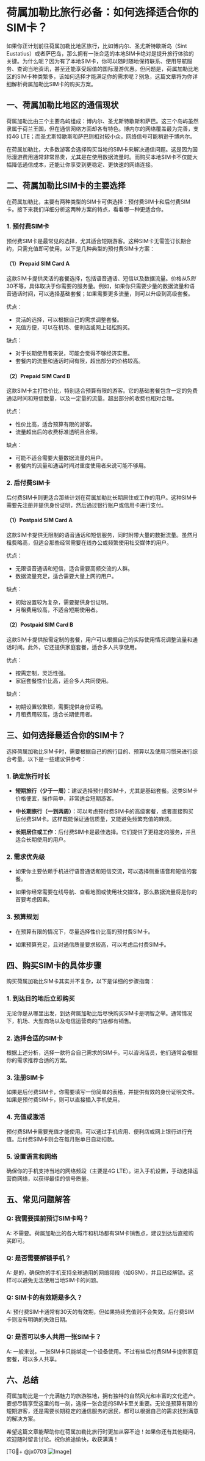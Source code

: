 # 荷属加勒比旅行必备：如何选择适合你的SIM卡？

如果你正计划前往荷属加勒比地区旅行，比如博内尔、圣尤斯特歇斯岛（Sint Eustatius）或者萨巴岛，那么拥有一张合适的本地SIM卡绝对是提升旅行体验的关键。为什么呢？因为有了本地SIM卡，你可以随时随地保持联系、使用导航服务、查询当地资讯，甚至还能享受超值的国际漫游优惠。但问题是，荷属加勒比地区的SIM卡种类繁多，该如何选择才能满足你的需求呢？别急，这篇文章将为你详细解析荷属加勒比SIM卡的购买方案。

## 一、荷属加勒比地区的通信现状

荷属加勒比由三个主要岛屿组成：博内尔、圣尤斯特歇斯和萨巴。这三个岛屿虽然隶属于荷兰王国，但在通信网络方面却各有特色。博内尔的网络覆盖最为完善，支持4G LTE；而圣尤斯特歇斯和萨巴则相对较小众，网络信号可能稍逊于博内尔。

在荷属加勒比，大多数游客会选择购买当地的SIM卡来解决通信问题。这是因为国际漫游费用通常非常昂贵，尤其是在使用数据流量时。而购买本地SIM卡不仅能大幅降低通信成本，还能让你享受到更稳定、更快速的网络连接。

## 二、荷属加勒比SIM卡的主要选择

在荷属加勒比，主要有两种类型的SIM卡可供选择：预付费SIM卡和后付费SIM卡。接下来我们详细分析这两种方案的特点，看看哪一种更适合你。

### 1. 预付费SIM卡

预付费SIM卡是最常见的选择，尤其适合短期游客。这种SIM卡无需签订长期合约，只需充值即可使用。以下是几种典型的预付费SIM卡方案：

#### （1）Prepaid SIM Card A
这款SIM卡提供灵活的套餐选择，包括语音通话、短信以及数据流量。价格从$5到$30不等，具体取决于你需要的服务量。例如，如果你只需要少量的数据流量和语音通话时间，可以选择基础套餐；如果需要更多流量，则可以升级到高级套餐。

优点：
- 灵活的选择，可以根据自己的需求调整套餐。
- 充值方便，可以在机场、便利店或网上轻松购买。

缺点：
- 对于长期使用者来说，可能会觉得不够经济实惠。
- 套餐内的流量和通话时间有限，超出部分的价格较高。

#### （2）Prepaid SIM Card B
这款SIM卡主打性价比，特别适合预算有限的游客。它的基础套餐包含一定的免费通话时间和短信数量，以及一定量的流量。超出部分的收费也相对合理。

优点：
- 性价比高，适合预算有限的游客。
- 流量超出后的收费标准透明且合理。

缺点：
- 可能不适合需要大量数据流量的用户。
- 套餐内的流量和通话时间对重度使用者来说可能不够用。

### 2. 后付费SIM卡

后付费SIM卡则更适合那些计划在荷属加勒比长期居住或工作的用户。这种SIM卡需要先注册并提供身份证明，然后通过银行账户或信用卡进行支付。

#### （1）Postpaid SIM Card A
这款SIM卡提供无限制的语音通话和短信服务，同时附带大量的数据流量。虽然月租费略高，但适合那些经常需要在线办公或频繁使用社交媒体的用户。

优点：
- 无限语音通话和短信，适合需要高频交流的人群。
- 数据流量充足，适合需要大量上网的用户。

缺点：
- 初始设置较为复杂，需要提供身份证明。
- 月租费用较高，不适合短期使用者。

#### （2）Postpaid SIM Card B
这款SIM卡提供按需定制的套餐，用户可以根据自己的实际使用情况调整流量和通话时间。此外，它还提供家庭套餐，适合多人共享使用。

优点：
- 按需定制，灵活性强。
- 家庭套餐性价比高，适合多人共同使用。

缺点：
- 初期设置较繁琐，需要提供身份证明。
- 月租费用较高，适合长期使用者。

## 三、如何选择最适合你的SIM卡？

选择荷属加勒比SIM卡时，需要根据自己的旅行目的、预算以及使用习惯来进行综合考量。以下是一些建议供参考：

### 1. 确定旅行时长

- **短期旅行（少于一周）**：建议选择预付费SIM卡，尤其是基础套餐。这类SIM卡价格便宜，操作简单，非常适合短期游客。
  
- **中长期旅行（一到两周）**：可以考虑预付费SIM卡的高级套餐，或者直接购买后付费SIM卡。这样既能保证通信质量，又能避免频繁充值的麻烦。

- **长期居住或工作**：后付费SIM卡是最佳选择。它们提供了更稳定的服务，并且适合长期使用的用户。

### 2. 需求优先级

- 如果你主要依赖手机进行语音通话和短信交流，可以选择侧重语音和短信的套餐。
  
- 如果你经常需要在线导航、查看地图或使用社交媒体，那么数据流量将是你的首要考虑因素。

### 3. 预算规划

- 在预算有限的情况下，尽量选择性价比高的预付费SIM卡。
  
- 如果预算充足，且对通信质量要求较高，可以考虑后付费SIM卡。

## 四、购买SIM卡的具体步骤

购买荷属加勒比SIM卡其实并不复杂，以下是详细的步骤指南：

### 1. 到达目的地后立即购买

无论你是从哪里出发，到达荷属加勒比后尽快购买SIM卡是明智之举。通常情况下，机场、大型商场以及电信运营商的门店都有销售。

### 2. 选择合适的SIM卡

根据上述分析，选择一款符合自己需求的SIM卡。可以咨询店员，他们通常会根据你的需求推荐合适的方案。

### 3. 注册SIM卡

如果是后付费SIM卡，你需要填写一份简单的表格，并提供有效的身份证明文件。如果是预付费SIM卡，则可以直接插入手机使用。

### 4. 充值或激活

预付费SIM卡需要充值才能使用。可以通过手机应用、便利店或网上银行进行充值。后付费SIM卡则会在每月账单日自动扣款。

### 5. 设置语言和网络

确保你的手机支持当地的网络频段（主要是4G LTE）。进入手机设置，手动选择运营商网络，以获得最佳的信号质量。

## 五、常见问题解答

### Q: 我需要提前预订SIM卡吗？
A: 不需要。荷属加勒比的各大城市和机场都有SIM卡销售点，建议到达后直接购买即可。

### Q: 是否需要解锁手机？
A: 是的，确保你的手机支持全球通用的网络频段（如GSM），并且已经解锁。这样可以避免无法使用当地SIM卡的问题。

### Q: SIM卡的有效期是多久？
A: 预付费SIM卡通常有30天的有效期，但如果持续充值则不会失效。后付费SIM卡则没有明确的失效日期。

### Q: 是否可以多人共用一张SIM卡？
A: 一般来说，一张SIM卡只能绑定一个设备使用。不过有些后付费SIM卡提供家庭套餐，可以多人共享。

## 六、总结

荷属加勒比是一个充满魅力的旅游胜地，拥有独特的自然风光和丰富的文化遗产。要想尽情享受这里的每一刻，选择一张合适的SIM卡至关重要。无论是预算有限的短期游客，还是需要长期稳定的通信服务的居民，都可以根据自己的需求找到满意的解决方案。

希望这篇文章能帮助你在荷属加勒比旅行时更加从容不迫！如果你还有其他疑问，欢迎随时留言讨论。祝你旅途愉快，收获满满！

[TG💪+ @jx0703 ![Image](https://github.com/user-attachments/assets/dbca1d08-cadb-493c-b0ec-ad6f7a83f270)]